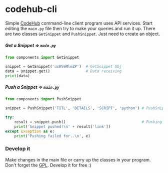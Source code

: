 # codehub-cli
Simple [CodeHub](https://github.com/lnxpy/codehub) command-line client program uses API services. Start editing the `main.py` file then try to make your queries and run it up. There are two classes `GetSnippet` and `PushSnippet`. Just need to create an object.

##### Get a Snippet ⇒ `main.py`
```python
from components import GetSnippet

snippet = GetSnippet('usBVeMleZP')  # GetSnippet Obj
data = snippet.get()                # Data receiving
print(data)
```

##### Push a Snippet ⇒ `main.py`
```python
from components import PushSnippet

snippet = PushSnippet('TITL', 'DETAILS', 'SCRIPT', 'python') # PushSnippet Obj

try:
    result = snippet.push()                                  # Pushing process
    print('Snippet pushed!\n' + result['link'])
except Exception as e:
    print('Pushing failed for..\n', e)
```

### Develop it
Make changes in the main file or carry up the classes in your program. Don't forget the [GPL](https://github.com/lnxpy/codehub-cli/blob/master/LICENSE). Develop it for free :)
